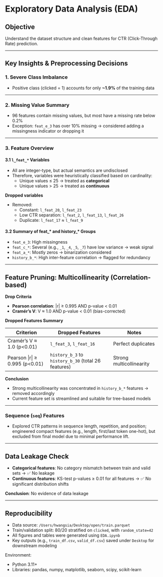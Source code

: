 # Exploratory Data Analysis (EDA)

## Objective
Understand the dataset structure and clean features for CTR (Click-Through Rate) prediction.

---

## Key Insights & Preprocessing Decisions

### 1. Severe Class Imbalance
- Positive class (clicked = 1) accounts for only **~1.9%** of the training data

---

### 2. Missing Value Summary

- 96 features contain missing values, but most have a missing rate below 0.2%
- Exception: `feat_e_3` has over 10% missing → considered adding a missingness indicator or dropping it

---

### 3. Feature Overview

#### 3.1 `l_feat_*` Variables

- All are integer-type, but actual semantics are undisclosed
- Therefore, variables were heuristically classified based on cardinality:
  - Unique values ≤ 25 → treated as **categorical**
  - Unique values > 25 → treated as **continuous**

**Dropped variables**
- Removed:  
  - Constant: `l_feat_20`, `l_feat_23`  
  - Low CTR separation: `l_feat_2`, `l_feat_13`, `l_feat_26`  
  - Duplicate: `l_feat_17` ≈ `l_feat_9`

#### 3.2 Summary of feat_* and history_* Groups

- `feat_e_3`: High missingness  
- `feat_c_*`: Several (e.g., `_1`, `_4`, `_5`, `_7`) have low variance → weak signal  
- `feat_a_*`: Mostly zeros → binarization considered  
- `history_b_*`: High inter-feature correlation → flagged for redundancy
---

## Feature Pruning: Multicollinearity (Correlation-based)

**Drop Criteria**
- **Pearson correlation**: |r| ≥ 0.995 AND p-value < 0.01
- **Cramér’s V**: V ≈ 1.0 AND p-value < 0.01 (bias-corrected)

**Dropped Features Summary**

| Criterion                  | Dropped Features                                    | Notes                      |
|---------------------------|-----------------------------------------------------|----------------------------|
| Cramér’s V ≈ 1.0 (p<0.01)  | `l_feat_3`, `l_feat_16`                              | Perfect duplicates         |
| Pearson \|r\| ≥ 0.995 (p<0.01) | `history_b_3` to `history_b_30` (total 26 features) | Strong multicollinearity   |

**Conclusion**
- Strong multicollinearity was concentrated in `history_b_*` features → removed accordingly
- Current feature set is streamlined and suitable for tree-based models

---
### Sequence (`seq`) Features

- Explored CTR patterns in sequence length, repetition, and position; engineered compact features (e.g., length, first/last token one-hot), but excluded from final model due to minimal performance lift.
---

## Data Leakage Check

- **Categorical features**: No category mismatch between train and valid sets → ✅ No leakage
- **Continuous features**: KS-test p-values ≥ 0.01 for all features → ✅ No significant distribution shifts

**Conclusion**: No evidence of data leakage


---

## Reproducibility

- Data source: `/Users/hwangsia/Desktop/open/train.parquet`
- Train/validation split: 80/20 stratified on `clicked`, with `random_state=42`
- All figures and tables were generated using `EDA.ipynb`
- Key outputs (e.g., `train_df.csv`, `valid_df.csv`) saved under `Desktop` for downstream modeling

Environment:
- Python 3.11+
- Libraries: pandas, numpy, matplotlib, seaborn, scipy, scikit-learn



